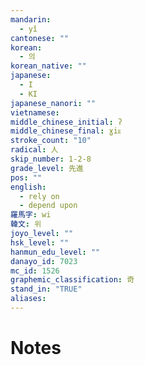 ```yaml
---
mandarin:
  - yǐ
cantonese: ""
korean:
  - 의
korean_native: ""
japanese:
  - I
  - KI
japanese_nanori: ""
vietnamese:
middle_chinese_initial: ʔ
middle_chinese_final: ɣiᴇ
stroke_count: "10"
radical: 人
skip_number: 1-2-8
grade_level: 先進
pos: ""
english:
  - rely on
  - depend upon
羅馬字: wi
韓文: 위
joyo_level: ""
hsk_level: ""
hanmun_edu_level: ""
danayo_id: 7023
mc_id: 1526
graphemic_classification: 奇
stand_in: "TRUE"
aliases:
---
```


# Notes
